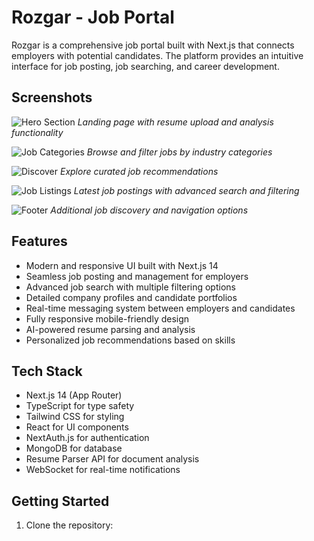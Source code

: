 # Rozgar - Job Portal

Rozgar is a comprehensive job portal built with Next.js that connects employers with potential candidates. The platform provides an intuitive interface for job posting, job searching, and career development.

## Screenshots

![Hero Section](./public/screenshots/hero.png)
_Landing page with resume upload and analysis functionality_

![Job Categories](./public/screenshots/categories.png)
_Browse and filter jobs by industry categories_

![Discover](./public/screenshots/discover.png)
_Explore curated job recommendations_

![Job Listings](./public/screenshots/job_listenings.png)
_Latest job postings with advanced search and filtering_

![Footer](./public/screenshots/footer_discover.png)
_Additional job discovery and navigation options_

## Features

- Modern and responsive UI built with Next.js 14
- Seamless job posting and management for employers
- Advanced job search with multiple filtering options
- Detailed company profiles and candidate portfolios
- Real-time messaging system between employers and candidates
- Fully responsive mobile-friendly design
- AI-powered resume parsing and analysis
- Personalized job recommendations based on skills

## Tech Stack

- Next.js 14 (App Router)
- TypeScript for type safety
- Tailwind CSS for styling
- React for UI components
- NextAuth.js for authentication
- MongoDB for database
- Resume Parser API for document analysis
- WebSocket for real-time notifications

## Getting Started

1. Clone the repository:
